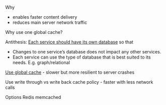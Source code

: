Why
* enables faster content delivery 
* reduces main server network traffic

Why use one global cache?

Antithesis: [Each service should have its own database](https://microservices.io/patterns/data/database-per-service.html) so that

-   Changes to one service’s database does not impact any other services.
-   Each service can use the type of database that is best suited to its needs. E.g. graph/relational

  

[Use global cache](https://youtu.be/U3RkDLtS7uY?t=468) - slower but more resilient to server crashes

Use write through vs write back cache policy - faster with less network calls


Options
Redis
memcached